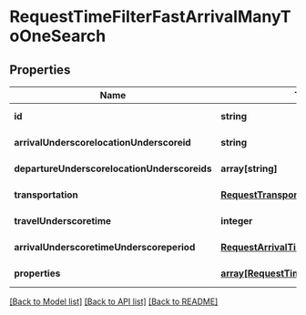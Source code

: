 # RequestTimeFilterFastArrivalManyToOneSearch

## Properties
Name | Type | Description | Notes
------------ | ------------- | ------------- | -------------
**id** | **string** |  | [default to null]
**arrivalUnderscorelocationUnderscoreid** | **string** |  | [default to null]
**departureUnderscorelocationUnderscoreids** | **array[string]** |  | [default to null]
**transportation** | [**RequestTransportationFast**](RequestTransportationFast.md) |  | [default to null]
**travelUnderscoretime** | **integer** |  | [default to null]
**arrivalUnderscoretimeUnderscoreperiod** | [**RequestArrivalTimePeriod**](RequestArrivalTimePeriod.md) |  | [default to null]
**properties** | [**array[RequestTimeFilterFastProperty]**](RequestTimeFilterFastProperty.md) |  | [default to null]

[[Back to Model list]](../README.md#documentation-for-models) [[Back to API list]](../README.md#documentation-for-api-endpoints) [[Back to README]](../README.md)


